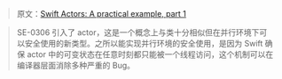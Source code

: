 > 原文：[Swift Actors: A practical example, part 1](https://trycombine.com/posts/swift-actors/)



> SE-0306 引入了 actor，这是一个概念上与类十分相似但在并行环境下可以安全使用的新类型。之所以能实现并行环境的安全使用，是因为 Swift 确保 actor 中的可变状态在任意时刻都只能被一个线程访问，这个机制可以在编译器层面消除多种严重的 Bug。